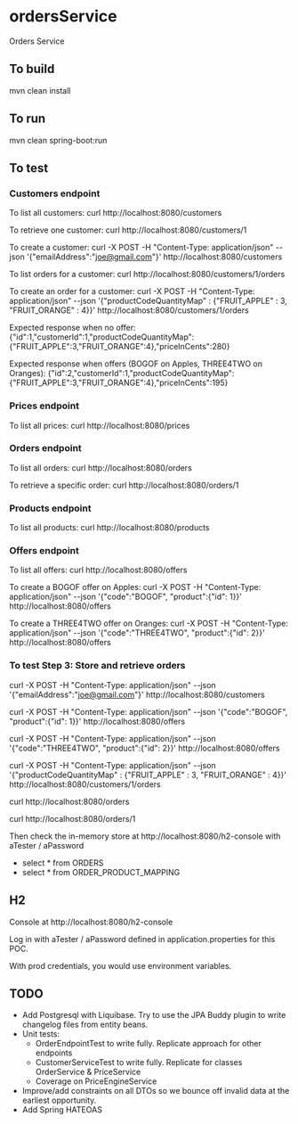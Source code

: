 # ordersService
Orders Service

## To build
mvn clean install

## To run
mvn clean spring-boot:run

## To test

### Customers endpoint
To list all customers:
curl http://localhost:8080/customers

To retrieve one customer:
curl http://localhost:8080/customers/1

To create a customer: 
curl -X POST -H "Content-Type: application/json" --json '{"emailAddress":"joe@gmail.com"}' http://localhost:8080/customers

To list orders for a customer: 
curl http://localhost:8080/customers/1/orders

To create an order for a customer: 
curl -X POST -H "Content-Type: application/json" --json '{"productCodeQuantityMap" : {"FRUIT_APPLE" : 3, "FRUIT_ORANGE" : 4}}' http://localhost:8080/customers/1/orders

Expected response when no offer:
{"id":1,"customerId":1,"productCodeQuantityMap":{"FRUIT_APPLE":3,"FRUIT_ORANGE":4},"priceInCents":280}

Expected response when offers (BOGOF on Apples, THREE4TWO on Oranges):
{"id":2,"customerId":1,"productCodeQuantityMap":{"FRUIT_APPLE":3,"FRUIT_ORANGE":4},"priceInCents":195}

### Prices endpoint
To list all prices: 
curl http://localhost:8080/prices

### Orders endpoint
To list all orders: 
curl http://localhost:8080/orders

To retrieve a specific order:
curl http://localhost:8080/orders/1

### Products endpoint
To list all products:
curl http://localhost:8080/products

### Offers endpoint
To list all offers:
curl http://localhost:8080/offers

To create a BOGOF offer on Apples:
curl -X POST -H "Content-Type: application/json" --json '{"code":"BOGOF", "product":{"id": 1}}' http://localhost:8080/offers

To create a THREE4TWO offer on Oranges:
curl -X POST -H "Content-Type: application/json" --json '{"code":"THREE4TWO", "product":{"id": 2}}' http://localhost:8080/offers

### To test Step 3: Store and retrieve orders
curl -X POST -H "Content-Type: application/json" --json '{"emailAddress":"joe@gmail.com"}' http://localhost:8080/customers

curl -X POST -H "Content-Type: application/json" --json '{"code":"BOGOF", "product":{"id": 1}}' http://localhost:8080/offers

curl -X POST -H "Content-Type: application/json" --json '{"code":"THREE4TWO", "product":{"id": 2}}' http://localhost:8080/offers

curl -X POST -H "Content-Type: application/json" --json '{"productCodeQuantityMap" : {"FRUIT_APPLE" : 3, "FRUIT_ORANGE" : 4}}' http://localhost:8080/customers/1/orders

curl http://localhost:8080/orders

curl http://localhost:8080/orders/1

Then check the in-memory store at http://localhost:8080/h2-console with aTester / aPassword
  - select * from ORDERS
  - select * from ORDER_PRODUCT_MAPPING

## H2
Console at http://localhost:8080/h2-console 

Log in with aTester / aPassword defined in application.properties for this POC. 

With prod credentials, you would use environment variables.

## TODO
- Add Postgresql with Liquibase. Try to use the JPA Buddy plugin to write changelog files from entity beans.
- Unit tests:
  - OrderEndpointTest to write fully. Replicate approach for other endpoints
  - CustomerServiceTest to write fully. Replicate for classes OrderService & PriceService
  - Coverage on PriceEngineService
- Improve/add constraints on all DTOs so we bounce off invalid data at the earliest opportunity.
- Add Spring HATEOAS
